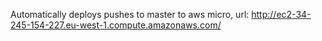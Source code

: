 Automatically deploys pushes to master to aws micro,
url: http://ec2-34-245-154-227.eu-west-1.compute.amazonaws.com/
